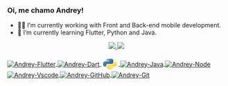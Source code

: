 ### Oi, me chamo Andrey!

- 👷🏼 I’m currently working with Front and Back-end mobile development.
- 🧟 I’m currently learning Flutter, Python and Java.

<div align="center">
  <a href="https://github.com/andrey-araujo">
  <img height="140em" src="https://github-readme-stats.vercel.app/api?username=andrey-araujo&show_icons=true&theme=tokyonight&include_all_commits=true&count_private=true"/>
  <img height="140em" src="https://github-readme-stats.vercel.app/api/top-langs/?username=andrey-araujo&layout=compact&langs_count=7&theme=tokyonight"/>
</div>

<div style="display: inline_block"><br>
  <img align="center" alt="Andrey-Flutter" height="30" width="40" src="https://cdn.jsdelivr.net/gh/devicons/devicon/icons/flutter/flutter-original.svg">
  <img align="center" alt="Andrey-Dart" height="30" width="40" src="https://cdn.jsdelivr.net/gh/devicons/devicon/icons/dart/dart-original.svg">
  <img align="center" alt="Andrey-Python" height="30" width="40" src="https://raw.githubusercontent.com/devicons/devicon/master/icons/python/python-original.svg">
  <img align="center" alt="Andrey-Java" height="30" width="40" src="https://cdn.jsdelivr.net/gh/devicons/devicon/icons/java/java-original.svg">
  <img align="center" alt="Andrey-Node" height="30" width="40" src="https://cdn.jsdelivr.net/gh/devicons/devicon/icons/nodejs/nodejs-plain.svg">
  <img align="center" alt="Andrey-Vscode" height="30" width="40" src="https://cdn.jsdelivr.net/gh/devicons/devicon/icons/vscode/vscode-original.svg">
  <img align="center" alt="Andrey-GitHub" height="30" width="40" src="https://cdn.jsdelivr.net/gh/devicons/devicon/icons/github/github-original.svg">
  <img align="center" alt="Andrey-Git" height="30" width="40" src="https://cdn.jsdelivr.net/gh/devicons/devicon/icons/git/git-original.svg">
</div>
